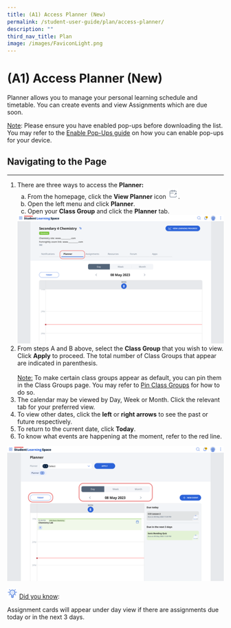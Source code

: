 ```yaml
---
title: (A1) Access Planner (New)
permalink: /student-user-guide/plan/access-planner/
description: ""
third_nav_title: Plan
image: /images/FaviconLight.png
---
```

<h1>(A1) Access Planner (New)</h1>
  <p>Planner allows you to manage your personal learning schedule and timetable. You can create events and view Assignments which are due soon.</p>
	<p><u>Note</u>: Please ensure you have enabled pop-ups before downloading the list. You may refer to the <a target="_blank" href="/files/Userguide/Downloadable%20Resources/Enable-Pop-ups-Guide.pdf">Enable Pop-Ups guide</a> on how you can enable pop-ups for your device.</p>
  <h2>Navigating to the Page</h2>
<hr>
  <ol>
    <li>There are three ways to access the <strong>Planner:</strong>
      <ol style="list-style-type: lower-alpha;">
        <li>From the homepage, click the <strong>View Planner</strong> icon <img style="width:1.5rem; display: inline;" src="/images/Icons/CalendarOpen.svg">.</li>
        <li>Open the left menu and click <strong>Planner</strong>.</li>
        <li>Open your <strong>Class Group</strong> and click the <strong>Planner</strong> tab.</li>
      </ol>
    </li>
<img src="/images/1Student/P-ClassGroupPlanner.png">
	
<li>From steps A and B above, select the <strong>Class Group</strong> that you wish to view. Click <strong>Apply</strong> to proceed. The total number of Class Groups that appear are indicated in parenthesis.<br><br><u>Note:</u> To make certain class groups appear as default, you can pin them in the Class Groups page. You may refer to <a target="_blank" href="/student-user-guide/organise/access-class-groups/">Pin Class Groups</a> for how to do so.</li>
    <li>The calendar may be viewed by Day, Week or Month. Click the relevant tab for your preferred view.</li>
    <li>To view other dates, click the <strong>left</strong> or <strong>right arrows</strong> to see the past or future respectively.</li>
    <li>To return to the current date, click <strong>Today</strong>.</li>
    <li>To know what events are happening at the moment, refer to the red line.</li>
  </ol>
<img src="/images/1Student/P-Calendar.png">	
  <p><img style="width:1.5rem; display: inline;" src="/images/Icons/Bulb32.svg"> <u>Did you know</u>:</p>
<p>Assignment cards will appear under day view if there are assignments due today or in the&nbsp;next&nbsp;3&nbsp;days.</p>